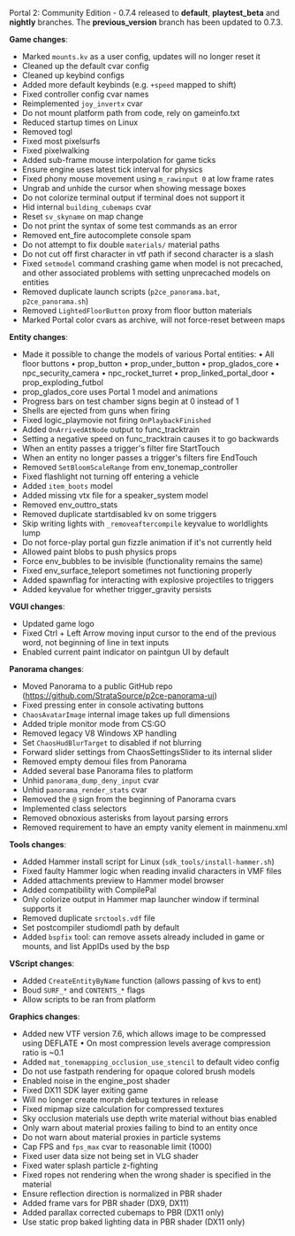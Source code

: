Portal 2: Community Edition - 0.7.4 released to **default**, **playtest_beta** and **nightly** branches.
The **previous_version** branch has been updated to 0.7.3.

__Game changes__:
- Marked `mounts.kv` as a user config, updates will no longer reset it
- Cleaned up the default cvar config
- Cleaned up keybind configs
- Added more default keybinds (e.g. `+speed` mapped to shift)
- Fixed controller config cvar names
- Reimplemented `joy_invertx` cvar
- Do not mount platform path from code, rely on gameinfo.txt
- Reduced startup times on Linux
- Removed togl
- Fixed most pixelsurfs
- Fixed pixelwalking
- Added sub-frame mouse interpolation for game ticks
- Ensure engine uses latest tick interval for physics
- Fixed phony mouse movement using `m_rawinput 0` at low frame rates
- Ungrab and unhide the cursor when showing message boxes
- Do not colorize terminal output if terminal does not support it
- Hid internal `building_cubemaps` cvar
- Reset `sv_skyname` on map change
- Do not print the syntax of some test commands as an error
- Removed ent_fire autocomplete console spam
- Do not attempt to fix double `materials/` material paths
- Do not cut off first character in vtf path if second character is a slash
- Fixed `setmodel` command crashing game when model is not precached, and other associated problems with setting unprecached models on entities
- Removed duplicate launch scripts (`p2ce_panorama.bat`, `p2ce_panorama.sh`)
- Removed `LightedFloorButton` proxy from floor button materials
- Marked Portal color cvars as archive, will not force-reset between maps

__Entity changes__:
- Made it possible to change the models of various Portal entities:
    • All floor buttons
    • prop\_button
    • prop\_under_button
    • prop\_glados\_core
    • npc\_security\_camera
    • npc\_rocket\_turret
    • prop\_linked\_portal\_door
    • prop\_exploding\_futbol
- prop\_glados\_core uses Portal 1 model and animations
- Progress bars on test chamber signs begin at 0 instead of 1
- Shells are ejected from guns when firing
- Fixed logic\_playmovie not firing `OnPlaybackFinished`
- Added `OnArrivedAtNode` output to func\_tracktrain
- Setting a negative speed on func\_tracktrain causes it to go backwards
- When an entity passes a trigger's filter fire StartTouch
- When an entity no longer passes a trigger's filters fire EndTouch
- Removed `SetBloomScaleRange` from env_tonemap_controller
- Fixed flashlight not turning off entering a vehicle
- Added `item_boots` model
- Added missing vtx file for a speaker\_system model
- Removed env_outtro_stats
- Removed duplicate startdisabled kv on some triggers
- Skip writing lights with `_removeaftercompile` keyvalue to worldlights lump
- Do not force-play portal gun fizzle animation if it's not currently held
- Allowed paint blobs to push physics props
- Force env\_bubbles to be invisible (functionality remains the same)
- Fixed env\_surface\_teleport sometimes not functioning properly
- Added spawnflag for interacting with explosive projectiles to triggers
- Added keyvalue for whether trigger\_gravity persists

__VGUI changes__:
- Updated game logo
- Fixed Ctrl + Left Arrow moving input cursor to the end of the previous word, not beginning of line in text inputs
- Enabled current paint indicator on paintgun UI by default

__Panorama changes__:
- Moved Panorama to a public GitHub repo (<https://github.com/StrataSource/p2ce-panorama-ui>)
- Fixed pressing enter in console activating buttons
- `ChaosAvatarImage` internal image takes up full dimensions
- Added triple monitor mode from CS:GO
- Removed legacy V8 Windows XP handling
- Set `ChaosHudBlurTarget` to disabled if not blurring 
- Forward slider settings from ChaosSettingsSlider to its internal slider
- Removed empty demoui files from Panorama
- Added several base Panorama files to platform
- Unhid `panorama_dump_deny_input` cvar
- Unhid `panorama_render_stats` cvar
- Removed the `@` sign from the beginning of Panorama cvars
- Implemented class selectors
- Removed obnoxious asterisks from layout parsing errors
- Removed requirement to have an empty vanity element in mainmenu.xml

__Tools changes__:
- Added Hammer install script for Linux (`sdk_tools/install-hammer.sh`)
- Fixed faulty Hammer logic when reading invalid characters in VMF files
- Added attachments preview to Hammer model browser
- Added compatibility with CompilePal
- Only colorize output in Hammer map launcher window if terminal supports it
- Removed duplicate `srctools.vdf` file
- Set postcompiler studiomdl path by default
- Added `bspfix` tool: can remove assets already included in game or mounts, and list AppIDs used by the bsp

__VScript changes__:
- Added `CreateEntityByName` function (allows passing of kvs to ent)
- Boud `SURF_*` and `CONTENTS_*` flags
- Allow scripts to be ran from platform

__Graphics changes__:
- Added new VTF version 7.6, which allows image to be compressed using DEFLATE
    • On most compression levels average compression ratio is ~0.1
- Added `mat_tonemapping_occlusion_use_stencil` to default video config
- Do not use fastpath rendering for opaque colored brush models
- Enabled noise in the engine_post shader
- Fixed DX11 SDK layer exiting game
- Will no longer create morph debug textures in release
- Fixed mipmap size calculation for compressed textures
- Sky occlusion materials use depth write material without bias enabled
- Only warn about material proxies failing to bind to an entity once
- Do not warn about material proxies in particle systems
- Cap FPS and `fps_max` cvar to reasonable limit (1000)
- Fixed user data size not being set in VLG shader
- Fixed water splash particle z-fighting
- Fixed ropes not rendering when the wrong shader is specified in the material
- Ensure reflection direction is normalized in PBR shader
- Added frame vars for PBR shader (DX9, DX11)
- Added parallax corrected cubemaps to PBR (DX11 only)
- Use static prop baked lighting data in PBR shader (DX11 only)
